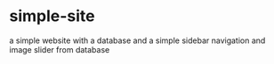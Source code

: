 # simple-site
a simple website with a database and a simple sidebar navigation and image slider from database
